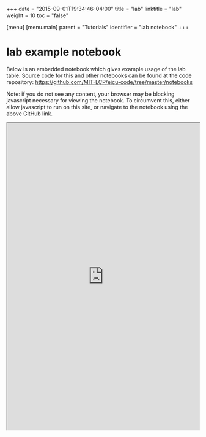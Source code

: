 +++
date = "2015-09-01T19:34:46-04:00"
title = "lab"
linktitle = "lab"
weight = 10
toc = "false"

[menu]
  [menu.main]
    parent = "Tutorials"
    identifier = "lab notebook"
+++

# lab example notebook

Below is an embedded notebook which gives example usage of the lab table.
Source code for this and other notebooks can be found at the code repository:
https://github.com/MIT-LCP/eicu-code/tree/master/notebooks

Note: if you do not see any content, your browser may be blocking javascript necessary for viewing the notebook. To circumvent this, either allow javascript to run on this site, or navigate to the notebook using the above GitHub link.

<iframe src="https://nbviewer.jupyter.org/github/MIT-LCP/eicu-code/blob/master/notebooks/lab.ipynb" width="100%" height="800" scrolling="yes"></iframe>
